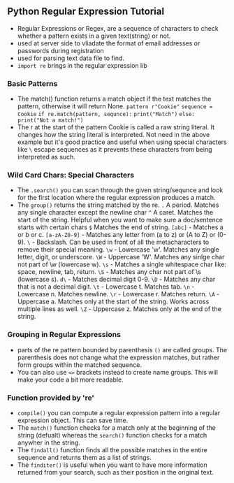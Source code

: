 ## Python Regular Expression Tutorial

- Regular Expressions or Regex, are a sequence of characters to check whether a pattern exists in a given text(string) or not.
- used at server side to vliadate the format of email addresses or passwords during registration
- used for parsing text data file to find.
- `import re` brings in the regular expression lib

### Basic Patterns

- The match() function returns a match object if the text matches the pattern, otherwise it will return None.
`pattern r"Cookie"`
`sequence = Cookie`
`if re.match(pattern, sequnce):`
    `print("Match")`
`else: print("Not a match!")`
- The r at the start of the pattern Cookie is called a raw string literal. It changes how the string literal is interpreted. Not need in the above example but it's good practice and useful when using special characters like `\` escape sequences as it prevents these characters from being interpreted as such.


### Wild Card Chars: Special Characters

- The `.search()` you can scan through the given string/sequnce and look for the first location where the regular expression produces a match.
- The `group()` returns the string matched by the re.
`.` A period. Matches any single character except the newline char
`^` A caret. Matches the start of the string. Helpful when you want to make sure a doc/sentence starts with certain chars
`$` Matches the end of string. 
`[abc]` - Matches a or b or c.
`[a-zA-Z0-9]` - Matches any letter from (a to z) or (A to Z) or (0-9).
`\` - Backslash. Can be used in front of all the metacharacters to remove their special meaning. 
`\w` - Lowercase 'w'. Matches any single letter, digit, or underscore.
`\W` - Uppercase 'W'. Matches any sinlge char not part of \w (lowercase w).
`\s` - Matches a single whitespace char like: space, newline, tab, return.
`\S` - Matches any char not part of \s (lowercase s).
`d\` - Matches decimal digit 0-9.
`\D` - Matches any char that is not a decimal digit.
`\t` - Lowercase t. Matches tab.
`\n` - Lowercase n. Matches newline.
`\r` - Lowercase r. Matches return.
`\A` - Uppercase a. Matches only at the start of the string. Works across multiple lines as well.
`\Z` - Uppercase z. Matches only at the end of the string.

### Grouping in Regular Expressions

- parts of the re pattern bounded by parenthesis `()` are called groups. The parenthesis does not change what the expression matches, but rather form groups within the matched sequence.
- You can also use `<>` brackets instead to create name groups. This will make your code a bit more readable.


### Function provided by 're'

- `compile()` you can compute a regular expression pattern into a regular expression object. This can save time.
- The `match()` function checks for a match only at the beginning of the string (defualt) whereas the `search()` function checks for a match anywher in the string.
- The `findall()` function finds all the possible matches in the entire sequence and returns them as a list of strings.
- The `finditer()` is useful when you want to have more information returned from your search, such as their position in the original text.